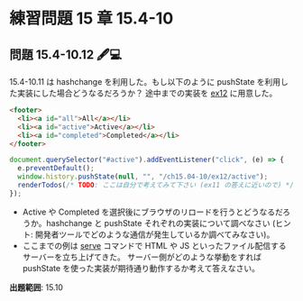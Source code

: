 # 練習問題 15 章 15.4-10

## 問題 15.4-10.12 🖋️💻

15.4-10.11 は hashchange を利用した。もし以下のように pushState を利用した実装にした場合どうなるだろうか？ 途中までの実装を [ex12](ex12) に用意した。

```html
<footer>
  <li><a id="all">All</a></li>
  <li><a id="active">Active</a></li>
  <li><a id="completed">Completed</a></li>
</footer>
```

```js
document.querySelector("#active").addEventListener("click", (e) => {
  e.preventDefault();
  window.history.pushState(null, "", "/ch15.04-10/ex12/active");
  renderTodos(/* TODO: ここは自分で考えてみて下さい (ex11 の答えに近いので) */);
});
```

- Active や Completed を選択後にブラウザのリロードを行うとどうなるだろうか。hashchange と pushState それぞれの実装について調べなさい
  (ヒント: 開発者ツールでどのような通信が発生しているか調べてみなさい)。
- ここまでの例は [serve](https://www.npmjs.com/package/serve) コマンドで HTML や JS といったファイル配信するサーバーを立ち上げてきた。
  サーバー側がどのような挙動をすれば pushState を使った実装が期待通り動作するか考えて答えなさい。

**出題範囲**: 15.10

